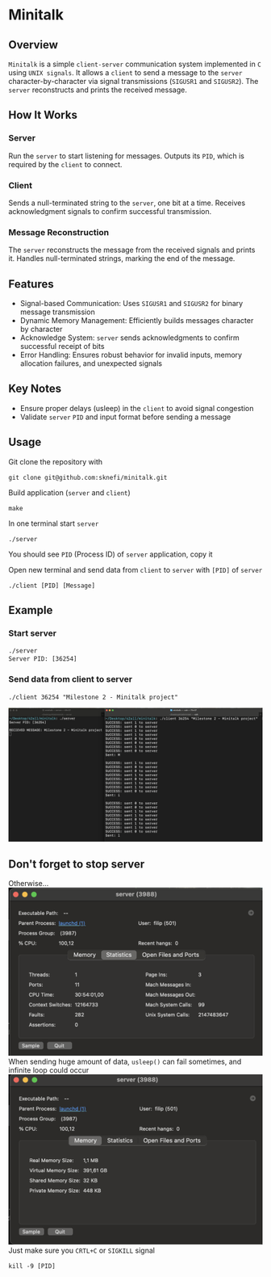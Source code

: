 # Minitalk
## Overview

`Minitalk` is a simple `client-server` communication system implemented in `C` using `UNIX signals`. It allows a `client` to send a message to the `server` character-by-character via signal transmissions (`SIGUSR1` and `SIGUSR2`). The `server` reconstructs and prints the received message.

## How It Works
### Server
Run the `server` to start listening for messages.
Outputs its `PID`, which is required by the `client` to connect.

### Client
Sends a null-terminated string to the `server`, one bit at a time.
Receives acknowledgment signals to confirm successful transmission.

### Message Reconstruction
The `server` reconstructs the message from the received signals and prints it.
Handles null-terminated strings, marking the end of the message.

## Features
+ Signal-based Communication: Uses `SIGUSR1` and `SIGUSR2` for binary message transmission
+ Dynamic Memory Management: Efficiently builds messages character by character
+ Acknowledge System: `server` sends acknowledgments to confirm successful receipt of bits
+ Error Handling: Ensures robust behavior for invalid inputs, memory allocation failures, and unexpected signals


## Key Notes
+ Ensure proper delays (usleep) in the `client` to avoid signal congestion
+ Validate `server` `PID` and input format before sending a message

## Usage
Git clone the repository with
```
git clone git@github.com:sknefi/minitalk.git
```

Build application (`server` and `client`)
```
make
```

In one terminal start `server` 
```
./server
```
You should see `PID` (Process ID) of `server` application, copy it

Open new terminal and send data from `client` to `server` with `[PID]` of `server`
```
./client [PID] [Message]
```

## Example
### Start server
```
./server
Server PID: [36254]
```

### Send data from client to server
```
./client 36254 "Milestone 2 - Minitalk project"
```

![Showcase](./photos/example.png)<br>

## Don't forget to stop server
Otherwise...
![Showcase](./photos/infinite_while_loop1.png)<br>
When sending huge amount of data, `usleep()` can fail sometimes, and infinite loop could occur
![Showcase](./photos/infinite_while_loop2.png)<br>
Just make sure you `CRTL+C` or `SIGKILL` signal
```
kill -9 [PID]
```
